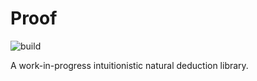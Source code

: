 # Proof

![build](https://github.com/artemmavrin/proof/workflows/build/badge.svg)

A work-in-progress intuitionistic natural deduction library.
